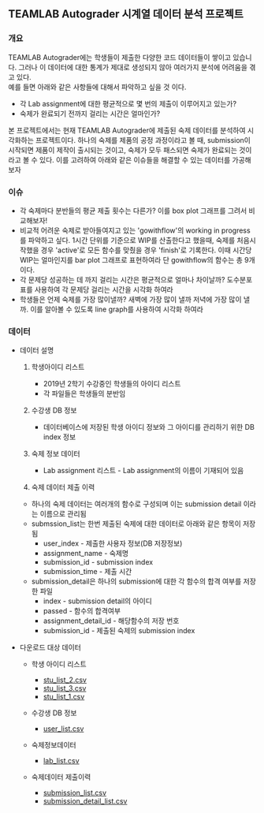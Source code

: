 ## TEAMLAB Autograder 시계열 데이터 분석 프로젝트
### 개요

TEAMLAB Autograder에는 학생들이 제출한 다양한 코드 데이터들이 쌓이고 있습니다. 그러나 이 데이터에 대한 통계가 제대로 생성되지 않아 여러가지 분석에 어려움을 겪고 있다.  
예를 들면 아래와 같은 사항들에 대해서 파악하고 싶을 것 이다.

- 각 Lab assignment에 대한 평균적으로 몇 번의 제출이 이루어지고 있는가?
- 숙제가 완료되기 전까지 걸리는 시간은 얼마인가?

본 프로젝트에서는 현재 TEAMLAB Autograder에 제출된 숙제 데이터를 분석하여 시각화하는 프로젝트이다. 하나의 숙제를 제품의 공정 과정이라고 볼 때, submission이 시작되면 제품이 제작이 출시되는 것이고, 숙제가 모두 패스되면 숙제가 완료되는 것이라고 볼 수 있다. 이를 고려하여 아래와 같은 이슈들을 해결할 수 있는 데이터를 가공해 보자

### 이슈

- 각 숙제마다 분반들의 평균 제출 횟수는 다른가? 이를 box plot 그래프를 그려서 비교해보자!
- 비교적 어려운 숙제로 받아들여지고 있는 'gowithflow'의 working in progress를 파악하고 싶다. 1시간 단위를 기준으로 WIP를 산출한다고 했을때, 숙제를 처음시작했을 경우 'active'로 모든 함수를 맞췄을 경우 'finish'로 기록한다. 이때 시간당 WIP는 얼마인지를 bar plot 그래프로 표현하여라
단 gowithflow의 함수는 총 9개이다.
- 각 문제당 성공하는 데 까지 걸리는 시간은 평균적으로 얼마나 차이날까? 도수분포표를 사용하여 각 문제당 걸리는 시간을 시각화 하여라
- 학생들은 언제 숙제를 가장 많이낼까? 새벽에 가장 많이 낼까 저녁에 가장 많이 낼까. 이를 알아볼 수 있도록 line graph를 사용하여 시각화 하여라

### 데이터

- 데이터 설명
    1. 학생아이디 리스트
        - 2019년 2학기 수강중인 학생들의 아이디 리스트
        - 각 파일들은 학생들의 분반임
    2. 수강생 DB 정보
        - 데이터베이스에 저장된 학생 아이디 정보와 그 아이디를 관리하기 위한 DB index 정보
    3. 숙제 정보 데이터
        - Lab assignment 리스트 - Lab assignment의 이름이 기재되어 있음

    4. 숙제 데이터 제출 이력 

    - 하나의 숙제 데이터는 여러개의 함수로 구성되며 이는 submission detail 이라는 이름으로 관리됨
    - submssion_list는 한번 제출된 숙제에 대한 데이터로 아래와 같은 항목이 저장됨
        - user_index - 제출한 사용자 정보(DB 저장정보)
        - assignment_name - 숙제명
        - submission_id - submission index
        - submission_time - 제출 시간
    - submission_detail은 하나의 submission에 대한 각 함수의 합격 여부를 저장한 파일
        - index - submission detail의 아이디
        - passed - 함수의 합격여부
        - assignment_detail_id - 해당함수의 저장 번호
        - submission_id - 제출된 숙제의 submission index
- 다운로드 대상 데이터
    - 학생 아이디 리스트
        - [stu_list_2.csv](./data/stu_list_2.csv)
        - [stu_list_3.csv](./data/stu_list_3.csv)
        - [stu_list_1.csv](./data/stu_list_1.csv)

    - 수강생 DB 정보
        - [user_list.csv](./data/user_list.csv)

    - 숙제정보데이터
        - [lab_list.csv](./data/lab_list.csv)

    - 숙제데이터 제출이력
        - [submission_list.csv](./data/submission_list.csv)
        - [submission_detail_list.csv](./data/submission_detail_list.csv)